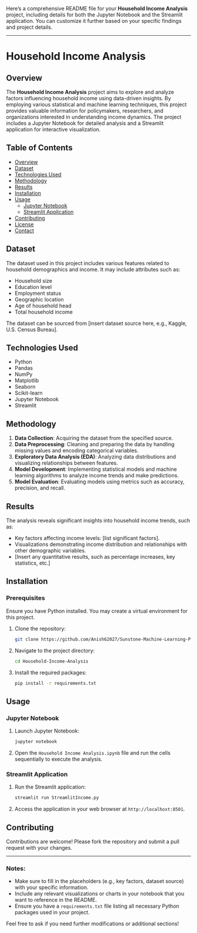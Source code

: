 Here’s a comprehensive README file for your **Household Income Analysis** project, including details for both the Jupyter Notebook and the Streamlit application. You can customize it further based on your specific findings and project details.

---

# Household Income Analysis

## Overview
The **Household Income Analysis** project aims to explore and analyze factors influencing household income using data-driven insights. By employing various statistical and machine learning techniques, this project provides valuable information for policymakers, researchers, and organizations interested in understanding income dynamics. The project includes a Jupyter Notebook for detailed analysis and a Streamlit application for interactive visualization.

## Table of Contents
- [Overview](#overview)
- [Dataset](#dataset)
- [Technologies Used](#technologies-used)
- [Methodology](#methodology)
- [Results](#results)
- [Installation](#installation)
- [Usage](#usage)
  - [Jupyter Notebook](#jupyter-notebook)
  - [Streamlit Application](#streamlit-application)
- [Contributing](#contributing)
- [License](#license)
- [Contact](#contact)

## Dataset
The dataset used in this project includes various features related to household demographics and income. It may include attributes such as:
- Household size
- Education level
- Employment status
- Geographic location
- Age of household head
- Total household income

The dataset can be sourced from [insert dataset source here, e.g., Kaggle, U.S. Census Bureau].

## Technologies Used
- Python
- Pandas
- NumPy
- Matplotlib
- Seaborn
- Scikit-learn
- Jupyter Notebook
- Streamlit

## Methodology
1. **Data Collection**: Acquiring the dataset from the specified source.
2. **Data Preprocessing**: Cleaning and preparing the data by handling missing values and encoding categorical variables.
3. **Exploratory Data Analysis (EDA)**: Analyzing data distributions and visualizing relationships between features.
4. **Model Development**: Implementing statistical models and machine learning algorithms to analyze income trends and make predictions.
5. **Model Evaluation**: Evaluating models using metrics such as accuracy, precision, and recall.

## Results
The analysis reveals significant insights into household income trends, such as:
- Key factors affecting income levels: [list significant factors].
- Visualizations demonstrating income distribution and relationships with other demographic variables.
- [Insert any quantitative results, such as percentage increases, key statistics, etc.]

## Installation
### Prerequisites
Ensure you have Python installed. You may create a virtual environment for this project.

1. Clone the repository:
   ```bash
   git clone https://github.com/Anish62027/Sunstone-Machine-Learning-Project.git
   ```
2. Navigate to the project directory:
   ```bash
   cd Household-Income-Analysis
   ```
3. Install the required packages:
   ```bash
   pip install -r requirements.txt
   ```

## Usage
### Jupyter Notebook
1. Launch Jupyter Notebook:
   ```bash
   jupyter notebook
   ```
2. Open the `Household Income Analysis.ipynb` file and run the cells sequentially to execute the analysis.

### Streamlit Application
1. Run the Streamlit application:
   ```bash
   streamlit run StreamlitIncome.py
   ```
2. Access the application in your web browser at `http://localhost:8501`.

## Contributing
Contributions are welcome! Please fork the repository and submit a pull request with your changes.


---

### Notes:
- Make sure to fill in the placeholders (e.g., key factors, dataset source) with your specific information.
- Include any relevant visualizations or charts in your notebook that you want to reference in the README.
- Ensure you have a `requirements.txt` file listing all necessary Python packages used in your project.

Feel free to ask if you need further modifications or additional sections!

